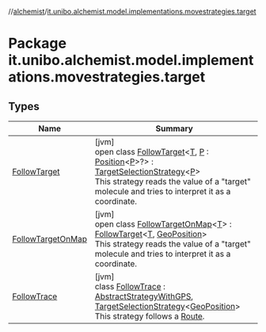 //[alchemist](../../index.md)/[it.unibo.alchemist.model.implementations.movestrategies.target](index.md)

# Package it.unibo.alchemist.model.implementations.movestrategies.target

## Types

| Name | Summary |
|---|---|
| [FollowTarget](-follow-target/index.md) | [jvm]<br>open class [FollowTarget](-follow-target/index.md)<[T](-follow-target/index.md), [P](-follow-target/index.md) : [Position](../it.unibo.alchemist.model.interfaces/-position/index.md)<[P](../it.unibo.alchemist.model.interfaces/-route/index.md)>?> : [TargetSelectionStrategy](../it.unibo.alchemist.model.interfaces.movestrategies/-target-selection-strategy/index.md)<[P](../it.unibo.alchemist.model.interfaces/-route/index.md)> <br>This strategy reads the value of a "target" molecule and tries to interpret it as a coordinate. |
| [FollowTargetOnMap](-follow-target-on-map/index.md) | [jvm]<br>open class [FollowTargetOnMap](-follow-target-on-map/index.md)<[T](-follow-target-on-map/index.md)> : [FollowTarget](-follow-target/index.md)<[T](https://docs.oracle.com/javase/8/docs/api/java/lang/Iterable.html), [GeoPosition](../it.unibo.alchemist.model.interfaces/-geo-position/index.md)> <br>This strategy reads the value of a "target" molecule and tries to interpret it as a coordinate. |
| [FollowTrace](-follow-trace/index.md) | [jvm]<br>class [FollowTrace](-follow-trace/index.md) : [AbstractStrategyWithGPS](../it.unibo.alchemist.model.implementations.movestrategies/-abstract-strategy-with-g-p-s/index.md), [TargetSelectionStrategy](../it.unibo.alchemist.model.interfaces.movestrategies/-target-selection-strategy/index.md)<[GeoPosition](../it.unibo.alchemist.model.interfaces/-geo-position/index.md)> <br>This strategy follows a [Route](../it.unibo.alchemist.model.interfaces/-route/index.md). |
